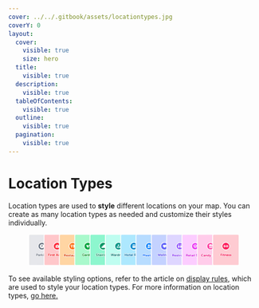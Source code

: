 ```yaml
---
cover: ../../.gitbook/assets/locationtypes.jpg
coverY: 0
layout:
  cover:
    visible: true
    size: hero
  title:
    visible: true
  description:
    visible: true
  tableOfContents:
    visible: true
  outline:
    visible: true
  pagination:
    visible: true
---
```


# Location Types

Location types are used to **style** different locations on your map. You can create as many location types as needed and customize their styles individually.

<figure><img src="../../.gitbook/assets/image (3).png" alt=""><figcaption></figcaption></figure>

To see available styling options, refer to the article on [display rules](display-rules.md), which are used to style your location types. For more information on location types, [go here.](interface-overview.md#types)
